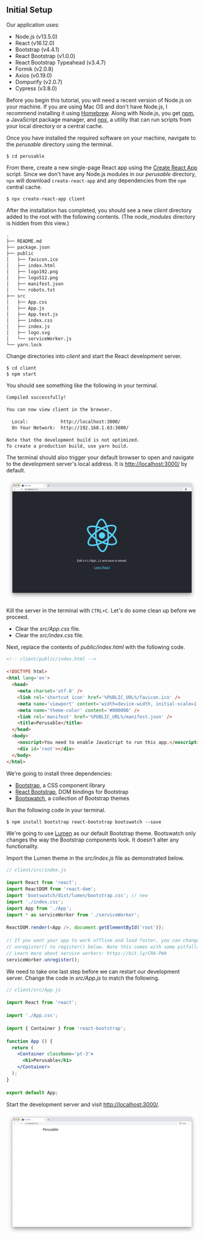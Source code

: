 ## Initial Setup

Our application uses:

- Node.js (v13.5.0)
- React (v16.12.0)
- Bootstrap (v4.4.1)
- React Bootstrap (v1.0.0)
- React Bootstrap Typeahead (v3.4.7)
- Formik (v2.0.8)
- Axios (v0.19.0)
- Dompurify (v2.0.7)
- Cypress (v3.8.0)

Before you begin this tutorial, you will need a recent version of Node.js on your machine. If you are using Mac OS and don't have Node.js, I recommend installing it using [Homebrew](https://treehouse.github.io/installation-guides/mac/node-mac.html). Along with Node.js, you get [npm](https://www.npmjs.com/package/npm), a JavaScript package manager, and [npx](https://www.npmjs.com/package/npx), a utility that can run scripts from your local directory or a central cache.

Once you have installed the required software on your machine, navigate to the *perusable* directory using the terminal.

```
$ cd perusable
```

From there, create a new single-page React app using the [Create React App](https://facebook.github.io/create-react-app/docs/getting-started) script. Since we don't have any Node.js modules in our *perusable* directory, `npx` will download `create-react-app` and any dependencies from the `npm` central cache.

```
$ npx create-react-app client
```

After the installation has completed, you should see a new *client* directory added to the root with the following contents. (The *node_modules* directory is hidden from this view.)

```
.
├── README.md
├── package.json
├── public
│   ├── favicon.ico
│   ├── index.html
│   ├── logo192.png
│   ├── logo512.png
│   ├── manifest.json
│   └── robots.txt
├── src
│   ├── App.css
│   ├── App.js
│   ├── App.test.js
│   ├── index.css
│   ├── index.js
│   ├── logo.svg
│   └── serviceWorker.js
└── yarn.lock
```

Change directories into *client* and start the React development server.

```
$ cd client
$ npm start
```

You should see something like the following in your terminal.

```
Compiled successfully!

You can now view client in the browser.

  Local:            http://localhost:3000/
  On Your Network:  http://192.168.1.63:3000/

Note that the development build is not optimized.
To create a production build, use yarn build.
```

The terminal should also trigger your default browser to open and navigate to the development server's local address. It is [http://localhost:3000/](http://localhost:3000/) by default.

![Default React screen](/images/04_default_react_screen.png)

Kill the server in the terminal with `CTRL+C`. Let's do some clean up before we proceed.

- Clear the *src/App.css* file.
- Clear the *src/index.css* file.

Next, replace the contents of *public/index.html* with the following code.

```html
<!-- client/public/index.html -->

<!DOCTYPE html>
<html lang='en'>
  <head>
    <meta charset='utf-8' />
    <link rel='shortcut icon' href='%PUBLIC_URL%/favicon.ico' />
    <meta name='viewport' content='width=device-width, initial-scale=1' />
    <meta name='theme-color' content='#000000' />
    <link rel='manifest' href='%PUBLIC_URL%/manifest.json' />
    <title>Perusable</title>
  </head>
  <body>
    <noscript>You need to enable JavaScript to run this app.</noscript>
    <div id='root'></div>
  </body>
</html>
```

We're going to install three dependencies:

- [Bootstrap](https://getbootstrap.com/), a CSS component library
- [React Bootstrap](https://react-bootstrap.github.io/), DOM bindings for Bootstrap
- [Bootswatch](https://bootswatch.com/), a collection of Bootstrap themes

Run the following code in your terminal.

```
$ npm install bootstrap react-bootstrap bootswatch --save
```

We're going to use [Lumen](https://bootswatch.com/lumen/) as our default Bootstrap theme. Bootswatch only changes the way the Bootstrap components look. It doesn't alter any functionality.

Import the Lumen theme in the *src/index.js* file as demonstrated below.

```js
// client/src/index.js

import React from 'react';
import ReactDOM from 'react-dom';
import 'bootswatch/dist/lumen/bootstrap.css'; // new
import './index.css';
import App from './App';
import * as serviceWorker from './serviceWorker';

ReactDOM.render(<App />, document.getElementById('root'));

// If you want your app to work offline and load faster, you can change
// unregister() to register() below. Note this comes with some pitfalls.
// Learn more about service workers: https://bit.ly/CRA-PWA
serviceWorker.unregister();
```

We need to take one last step before we can restart our development server. Change the code in *src/App.js* to match the following.

```jsx
// client/src/App.js

import React from 'react';

import './App.css';

import { Container } from 'react-bootstrap';

function App () {
  return (
    <Container className='pt-3'>
      <h1>Perusable</h1>
    </Container>
  );
}

export default App;
```

Start the development server and visit [http://localhost:3000/](http://localhost:3000/).

![Home page](/images/04_home_page.png)
